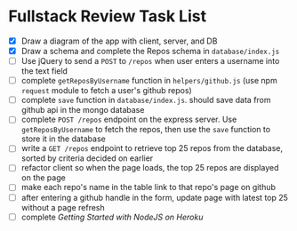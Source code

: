 # Fullstack Review Task List

 - [X] Draw a diagram of the app with client, server, and DB
 - [X] Draw a schema and complete the Repos schema in `database/index.js`
 - [ ] Use jQuery to send a `POST` to `/repos` when user enters a username into the text field
 - [ ] complete `getReposByUsername` function in `helpers/github.js` (use npm `request` module to fetch a user's github repos)
 - [ ] complete `save` function in `database/index.js`. should save data from github api in the mongo database
 - [ ] complete `POST /repos` endpoint on the express server. Use `getReposByUsername` to fetch the repos, then use the `save` function to store it in the database
 - [ ] write a `GET /repos` endpoint to retrieve top 25 repos from the database, sorted by criteria decided on earlier
 - [ ] refactor client so when the page loads, the top 25 repos are displayed on the page
 - [ ] make each repo's name in the table link to that repo's page on github
 - [ ] after entering a github handle in the form, update page with latest top 25 without a page refresh
 - [ ] complete _Getting Started with NodeJS on Heroku_
